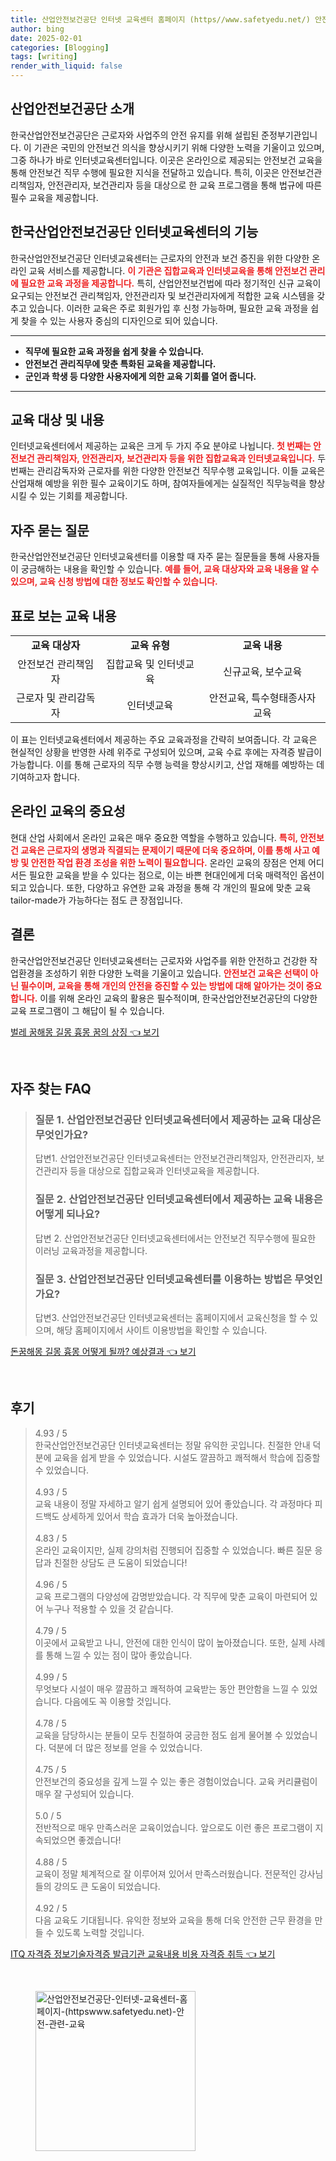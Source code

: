 ```yaml
---
title: 산업안전보건공단 인터넷 교육센터 홈페이지 (https//www.safetyedu.net/) 안전 관련 교육
author: bing
date: 2025-02-01
categories: [Blogging]
tags: [writing]
render_with_liquid: false
---
```



<h2 id='산업안전보건공단_소개'>산업안전보건공단 소개</h2>

<p>한국산업안전보건공단은 근로자와 사업주의 안전 유지를 위해 설립된 준정부기관입니다. 이 기관은 국민의 안전보건 의식을 향상시키기 위해 다양한 노력을 기울이고 있으며, 그중 하나가 바로 인터넷교육센터입니다. 이곳은 온라인으로 제공되는 안전보건 교육을 통해 안전보건 직무 수행에 필요한 지식을 전달하고 있습니다. 특히, 이곳은 안전보건관리책임자, 안전관리자, 보건관리자 등을 대상으로 한 교육 프로그램을 통해 법규에 따른 필수 교육을 제공합니다.</p>

<h2 id='인터넷교육센터_기능'>한국산업안전보건공단 인터넷교육센터의 기능</h2>

<p>한국산업안전보건공단 인터넷교육센터는 근로자의 안전과 보건 증진을 위한 다양한 온라인 교육 서비스를 제공합니다. <b><span style="color: #ee2323;">이 기관은 집합교육과 인터넷교육을 통해 안전보건 관리에 필요한 교육 과정을 제공합니다.</span></b> 특히, 산업안전보건법에 따라 정기적인 신규 교육이 요구되는 안전보건 관리책임자, 안전관리자 및 보건관리자에게 적합한 교육 시스템을 갖추고 있습니다. 이러한 교육은 주로 회원가입 후 신청 가능하며, 필요한 교육 과정을 쉽게 찾을 수 있는 사용자 중심의 디자인으로 되어 있습니다.</p>

<hr />

<ul>
    <li><b>직무에 필요한 교육 과정을 쉽게 찾을 수 있습니다.</b></li>
    <li><b>안전보건 관리직무에 맞춘 특화된 교육을 제공합니다.</b></li>
    <li><b>군인과 학생 등 다양한 사용자에게 의한 교육 기회를 열어 줍니다.</b></li>
</ul>

<hr />

<h2 id='교육대상_및_내용'>교육 대상 및 내용</h2>

<p>인터넷교육센터에서 제공하는 교육은 크게 두 가지 주요 분야로 나뉩니다. <b><span style="color: #ee2323;">첫 번째는 안전보건 관리책임자, 안전관리자, 보건관리자 등을 위한 집합교육과 인터넷교육입니다.</span></b> 두 번째는 관리감독자와 근로자를 위한 다양한 안전보건 직무수행 교육입니다. 이들 교육은 산업재해 예방을 위한 필수 교육이기도 하며, 참여자들에게는 실질적인 직무능력을 향상시킬 수 있는 기회를 제공합니다.</p>

<h2 id='자주_묻는_질문'>자주 묻는 질문</h2>

<p>한국산업안전보건공단 인터넷교육센터를 이용할 때 자주 묻는 질문들을 통해 사용자들이 궁금해하는 내용을 확인할 수 있습니다. <b><span style="color: #ee2323;">예를 들어, 교육 대상자와 교육 내용을 알 수 있으며, 교육 신청 방법에 대한 정보도 확인할 수 있습니다.</span></b></p>

<h2 id='표로_보는_교육_내용'>표로 보는 교육 내용</h2>

<table>
    <tr>
        <td style="text-align: center; height: 17px;"><b>교육 대상자</b></td>
        <td style="text-align: center; height: 17px;"><b>교육 유형</b></td>
        <td style="text-align: center; height: 17px;"><b>교육 내용</b></td>
    </tr>
    <tr>
        <td style="text-align: center; height: 17px;">안전보건 관리책임자</td>
        <td style="text-align: center; height: 17px;">집합교육 및 인터넷교육</td>
        <td style="text-align: center; height: 17px;">신규교육, 보수교육</td>
    </tr>
    <tr>
        <td style="text-align: center; height: 17px;">근로자 및 관리감독자</td>
        <td style="text-align: center; height: 17px;">인터넷교육</td>
        <td style="text-align: center; height: 17px;">안전교육, 특수형태종사자 교육</td>
    </tr>
</table>

<p>이 표는 인터넷교육센터에서 제공하는 주요 교육과정을 간략히 보여줍니다. 각 교육은 현실적인 상황을 반영한 사례 위주로 구성되어 있으며, 교육 수료 후에는 자격증 발급이 가능합니다. 이를 통해 근로자의 직무 수행 능력을 향상시키고, 산업 재해를 예방하는 데 기여하고자 합니다.</p>

<h2 id='온라인_교육의_중요성'>온라인 교육의 중요성</h2>

<p>현대 산업 사회에서 온라인 교육은 매우 중요한 역할을 수행하고 있습니다. <b><span style="color: #ee2323;">특히, 안전보건 교육은 근로자의 생명과 직결되는 문제이기 때문에 더욱 중요하며, 이를 통해 사고 예방 및 안전한 작업 환경 조성을 위한 노력이 필요합니다.</span></b> 온라인 교육의 장점은 언제 어디서든 필요한 교육을 받을 수 있다는 점으로, 이는 바쁜 현대인에게 더욱 매력적인 옵션이 되고 있습니다. 또한, 다양하고 유연한 교육 과정을 통해 각 개인의 필요에 맞춘 교육 tailor-made가 가능하다는 점도 큰 장점입니다.</p>

<h2 id='결론'>결론</h2>

<p>한국산업안전보건공단 인터넷교육센터는 근로자와 사업주를 위한 안전하고 건강한 작업환경을 조성하기 위한 다양한 노력을 기울이고 있습니다. <b><span style="color: #ee2323;">안전보건 교육은 선택이 아닌 필수이며, 교육을 통해 개인의 안전을 증진할 수 있는 방법에 대해 알아가는 것이 중요합니다.</span></b> 이를 위해 온라인 교육의 활용은 필수적이며, 한국산업안전보건공단의 다양한 교육 프로그램이 그 해답이 될 수 있습니다.</p>


<p><a class="click-button" title="벌레 꿈해몽 길몽 흉몽 꿈의 상징" href="https://aptwhite.github.io/posts/%EB%B2%8C%EB%A0%88-%EA%BF%88%ED%95%B4%EB%AA%BD-%EA%B8%B8%EB%AA%BD-%ED%9D%89%EB%AA%BD-%EA%BF%88%EC%9D%98-%EC%83%81%EC%A7%95/" rel="dofollow">벌레 꿈해몽 길몽 흉몽 꿈의 상징 👈 보기</a></p><br>
<h2 id='자주_찾는_FAQ'>자주 찾는 FAQ</h2>
<div itemscope="" itemtype="https://schema.org/FAQPage">
<blockquote>
<div itemscope="" itemprop="mainEntity" itemtype="https://schema.org/Question">
<h3 itemprop="name">질문 1. 산업안전보건공단 인터넷교육센터에서 제공하는 교육 대상은 무엇인가요?</h3>
<div itemscope="" itemprop="acceptedAnswer" itemtype="https://schema.org/Answer">
<span itemprop="text">
<p>답변1. 산업안전보건공단 인터넷교육센터는 안전보건관리책임자, 안전관리자, 보건관리자 등을 대상으로 집합교육과 인터넷교육을 제공합니다.</p>
</span>
</div>
</div>
<div itemscope="" itemprop="mainEntity" itemtype="https://schema.org/Question">
<h3 itemprop="name">질문 2. 산업안전보건공단 인터넷교육센터에서 제공하는 교육 내용은 어떻게 되나요?</h3>
<div itemscope="" itemprop="acceptedAnswer" itemtype="https://schema.org/Answer">
<span itemprop="text">
<p>답변 2. 산업안전보건공단 인터넷교육센터에서는 안전보건 직무수행에 필요한 이러닝 교육과정을 제공합니다.</p>
</span>
</div>
</div>
<div itemscope="" itemprop="mainEntity" itemtype="https://schema.org/Question">
<h3 itemprop="name">질문 3. 산업안전보건공단 인터넷교육센터를 이용하는 방법은 무엇인가요?</h3>
<div itemscope="" itemprop="acceptedAnswer" itemtype="https://schema.org/Answer">
<span itemprop="text">
<p>답변3. 산업안전보건공단 인터넷교육센터는 홈페이지에서 교육신청을 할 수 있으며, 해당 홈페이지에서 사이트 이용방법을 확인할 수 있습니다.</p>
</span>
</div>
</div>
</blockquote>
</div>
<p><a class="click-button" title="돈꿈해몽 길몽 흉몽 어떻게 될까? 예상결과" href="https://aptwhite.github.io/posts/%EB%8F%88%EA%BF%88%ED%95%B4%EB%AA%BD-%EA%B8%B8%EB%AA%BD-%ED%9D%89%EB%AA%BD-%EC%96%B4%EB%96%BB%EA%B2%8C-%EB%90%A0%EA%B9%8C-%EC%98%88%EC%83%81%EA%B2%B0%EA%B3%BC/" rel="dofollow">돈꿈해몽 길몽 흉몽 어떻게 될까? 예상결과 👈 보기</a></p><br>
<h2 id='후기'>후기</h2>
<div itemscope itemtype="https://schema.org/Product">
  <blockquote>
  <div itemprop="review" itemscope itemtype="https://schema.org/Review">
      <div itemprop="reviewRating" itemscope itemtype="https://schema.org/Rating"> <span itemprop="ratingValue">4.93</span> / <span itemprop="bestRating">5</span> </div>
      <span itemprop="reviewBody">한국산업안전보건공단 인터넷교육센터는 정말 유익한 곳입니다. 친절한 안내 덕분에 교육을 쉽게 받을 수 있었습니다. 시설도 깔끔하고 쾌적해서 학습에 집중할 수 있었습니다.</span>
  </div>
  <br>
  <div itemprop="review" itemscope itemtype="https://schema.org/Review">
      <div itemprop="reviewRating" itemscope itemtype="https://schema.org/Rating"> <span itemprop="ratingValue">4.93</span> / <span itemprop="bestRating">5</span> </div>
      <span itemprop="reviewBody">교육 내용이 정말 자세하고 알기 쉽게 설명되어 있어 좋았습니다. 각 과정마다 피드백도 상세하게 있어서 학습 효과가 더욱 높아졌습니다.</span>
  </div>
  <br>
  <div itemprop="review" itemscope itemtype="https://schema.org/Review">
      <div itemprop="reviewRating" itemscope itemtype="https://schema.org/Rating"> <span itemprop="ratingValue">4.83</span> / <span itemprop="bestRating">5</span> </div>
      <span itemprop="reviewBody">온라인 교육이지만, 실제 강의처럼 진행되어 집중할 수 있었습니다. 빠른 질문 응답과 친절한 상담도 큰 도움이 되었습니다!</span>
  </div>
  <br>
  <div itemprop="review" itemscope itemtype="https://schema.org/Review">
      <div itemprop="reviewRating" itemscope itemtype="https://schema.org/Rating"> <span itemprop="ratingValue">4.96</span> / <span itemprop="bestRating">5</span> </div>
      <span itemprop="reviewBody">교육 프로그램의 다양성에 감명받았습니다. 각 직무에 맞춘 교육이 마련되어 있어 누구나 적용할 수 있을 것 같습니다.</span>
  </div>
  <br>
  <div itemprop="review" itemscope itemtype="https://schema.org/Review">
      <div itemprop="reviewRating" itemscope itemtype="https://schema.org/Rating"> <span itemprop="ratingValue">4.79</span> / <span itemprop="bestRating">5</span> </div>
      <span itemprop="reviewBody">이곳에서 교육받고 나니, 안전에 대한 인식이 많이 높아졌습니다. 또한, 실제 사례를 통해 느낄 수 있는 점이 많아 좋았습니다.</span>
  </div>
  <br>
  <div itemprop="review" itemscope itemtype="https://schema.org/Review">
      <div itemprop="reviewRating" itemscope itemtype="https://schema.org/Rating"> <span itemprop="ratingValue">4.99</span> / <span itemprop="bestRating">5</span> </div>
      <span itemprop="reviewBody">무엇보다 시설이 매우 깔끔하고 쾌적하여 교육받는 동안 편안함을 느낄 수 있었습니다. 다음에도 꼭 이용할 것입니다.</span>
  </div>
  <br>
  <div itemprop="review" itemscope itemtype="https://schema.org/Review">
      <div itemprop="reviewRating" itemscope itemtype="https://schema.org/Rating"> <span itemprop="ratingValue">4.78</span> / <span itemprop="bestRating">5</span> </div>
      <span itemprop="reviewBody">교육을 담당하시는 분들이 모두 친절하여 궁금한 점도 쉽게 물어볼 수 있었습니다. 덕분에 더 많은 정보를 얻을 수 있었습니다.</span>
  </div>
  <br>
  <div itemprop="review" itemscope itemtype="https://schema.org/Review">
      <div itemprop="reviewRating" itemscope itemtype="https://schema.org/Rating"> <span itemprop="ratingValue">4.75</span> / <span itemprop="bestRating">5</span> </div>
      <span itemprop="reviewBody">안전보건의 중요성을 깊게 느낄 수 있는 좋은 경험이었습니다. 교육 커리큘럼이 매우 잘 구성되어 있습니다.</span>
  </div>
  <br>
  <div itemprop="review" itemscope itemtype="https://schema.org/Review">
      <div itemprop="reviewRating" itemscope itemtype="https://schema.org/Rating"> <span itemprop="ratingValue">5.0</span> / <span itemprop="bestRating">5</span> </div>
      <span itemprop="reviewBody">전반적으로 매우 만족스러운 교육이었습니다. 앞으로도 이런 좋은 프로그램이 지속되었으면 좋겠습니다!</span>
  </div>
  <br>
  <div itemprop="review" itemscope itemtype="https://schema.org/Review">
      <div itemprop="reviewRating" itemscope itemtype="https://schema.org/Rating"> <span itemprop="ratingValue">4.88</span> / <span itemprop="bestRating">5</span> </div>
      <span itemprop="reviewBody">교육이 정말 체계적으로 잘 이루어져 있어서 만족스러웠습니다. 전문적인 강사님들의 강의도 큰 도움이 되었습니다.</span>
  </div>
  <br>
  <div itemprop="review" itemscope itemtype="https://schema.org/Review">
      <div itemprop="reviewRating" itemscope itemtype="https://schema.org/Rating"> <span itemprop="ratingValue">4.92</span> / <span itemprop="bestRating">5</span> </div>
      <span itemprop="reviewBody">다음 교육도 기대됩니다. 유익한 정보와 교육을 통해 더욱 안전한 근무 환경을 만들 수 있도록 노력할 것입니다.</span>
  </div>
  </blockquote>
</div>
<p><a class="click-button" title="ITQ 자격증 정보기술자격증 발급기관 교육내용 비용 자격증 취득" href="https://aptwhite.github.io/posts/ITQ-%EC%9E%90%EA%B2%A9%EC%A6%9D-%EC%A0%95%EB%B3%B4%EA%B8%B0%EC%88%A0%EC%9E%90%EA%B2%A9%EC%A6%9D-%EB%B0%9C%EA%B8%89%EA%B8%B0%EA%B4%80-%EA%B5%90%EC%9C%A1%EB%82%B4%EC%9A%A9-%EB%B9%84%EC%9A%A9-%EC%9E%90%EA%B2%A9%EC%A6%9D-%EC%B7%A8%EB%93%9D/" rel="dofollow">ITQ 자격증 정보기술자격증 발급기관 교육내용 비용 자격증 취득 👈 보기</a></p><br>
<figure class="image"><img src="https://aptwhite.github.io/assets/img/thumbnail/산업안전보건공단-인터넷-교육센터-홈페이지-(httpswww.safetyedu.net)-안전-관련-교육.webp" alt="산업안전보건공단-인터넷-교육센터-홈페이지-(httpswww.safetyedu.net)-안전-관련-교육" width="256" height="256"></figure>